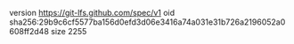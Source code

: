 version https://git-lfs.github.com/spec/v1
oid sha256:29b9c6cf5577ba156d0efd3d06e3416a74a031e31b726a2196052a0608ff2d48
size 2255

